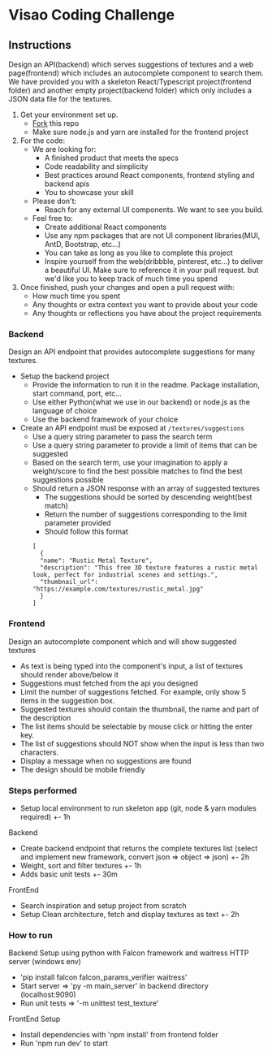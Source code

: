 # Visao Coding Challenge
## Instructions
Design an API(backend) which serves suggestions of textures and a web page(frontend) 
which includes an autocomplete component to search them.
We have provided you with a skeleton React/Typescript project(frontend folder)
and another empty project(backend folder) which only includes a JSON data file for the textures.

1. Get your environment set up.
   - [Fork](https://docs.github.com/en/get-started/quickstart/fork-a-repo) this repo
   - Make sure node.js and yarn are installed for the frontend project
2. For the code:
   - We are looking for:
     - A finished product that meets the specs
     - Code readability and simplicity
     - Best practices around React components, frontend styling and backend apis
     - You to showcase your skill
   - Please don't:
     - Reach for any external UI components. We want to see you build.
   - Feel free to:
     - Create additional React components
     - Use any npm packages that are not UI component libraries(MUI, AntD, Bootstrap, etc...)
     - You can take as long as you like to complete this project
     - Inspire yourself from the web(dribbble, pinterest, etc...) to deliver a beautiful UI.
Make sure to reference it in your pull request. 
but we'd like you to keep track of much time you spend
3. Once finished, push your changes and open a pull request with:
   - How much time you spent
   - Any thoughts or extra context you want to provide about your code
   - Any thoughts or reflections you have about the project requirements

### Backend
Design an API endpoint that provides autocomplete suggestions for many textures.
- Setup the backend project
  - Provide the information to run it in the readme. Package installation, start command, port, etc...
  - Use either Python(what we use in our backend) or node.js as the language of choice
  - Use the backend framework of your choice
- Create an API endpoint must be exposed at `/textures/suggestions`
  - Use a query string parameter to pass the search term
  - Use a query string parameter to provide a limit of items that can be suggested
  - Based on the search term, 
use your imagination to apply a weight/score to find the best possible matches 
to find the best suggestions possible 
  - Should return a JSON response with an array of suggested textures
    - The suggestions should be sorted by descending weight(best match)
    - Return the number of suggestions corresponding to the limit parameter provided
    - Should follow this format
    ```
    [
      {
      "name": "Rustic Metal Texture",
      "description": "This free 3D texture features a rustic metal look, perfect for industrial scenes and settings.",
      "thumbnail_url": "https://example.com/textures/rustic_metal.jpg"
      }
    ]
    ```

### Frontend
Design an autocomplete component which and will show suggested textures
- As text is being typed into the component's input, a list of textures should render above/below it
- Suggestions must fetched from the api you designed
- Limit the number of suggestions fetched. For example, only show 5 items in the suggestion box.
- Suggested textures should contain the thumbnail, the name and part of the description
- The list items should be selectable by mouse click or hitting the enter key.
- The list of suggestions should NOT show when the input is less than two characters.
- Display a message when no suggestions are found
- The design should be mobile friendly


### Steps performed
- Setup local environment to run skeleton app (git, node & yarn modules required) +- 1h

Backend
- Create backend endpoint that returns the complete textures list 
    (select and implement new framework, convert json => object => json) +- 2h
- Weight, sort and filter textures +- 1h
- Adds basic unit tests +- 30m

FrontEnd 
- Search inspiration and setup project from scratch
- Setup Clean architecture, fetch and display textures as text +- 2h

### How to run
Backend Setup using python with Falcon framework and waitress HTTP server (windows env)
- 'pip install falcon falcon_params_verifier waitress'
- Start server => 'py -m main_server' in backend directory (localhost:9090)
- Run unit tests => '-m unittest test_texture'

FrontEnd Setup
- Install dependencies with 'npm install' from frontend folder
- Run 'npm run dev' to start